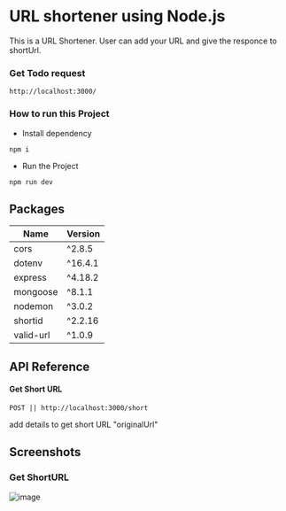 # URL shortener using Node.js 
This is a URL Shortener. User can add your URL and give the responce to shortUrl.

### Get Todo request 
```http://localhost:3000/```

### How to run this Project

- Install dependency

```npm i``` 

- Run the Project

```npm run dev```


## Packages

| Name             | Version                                                                |
| ----------------- | ------------------------------------------------------------------ |
| cors | ^2.8.5 |
| dotenv | ^16.4.1 |
| express | ^4.18.2 |
| mongoose | ^8.1.1 |
| nodemon | ^3.0.2 |
| shortid | ^2.2.16 |
| valid-url | ^1.0.9 |

 
## API Reference

#### Get Short URL

``` POST || http://localhost:3000/short ```

add details to get short URL
"originalUrl"


## Screenshots

### Get ShortURL

![image](https://github.com/poojan-bhalodiya/URL-shortener-using-nodejs/assets/120900697/962ead63-2aac-41ef-a4cc-c489f28ffcd1)
